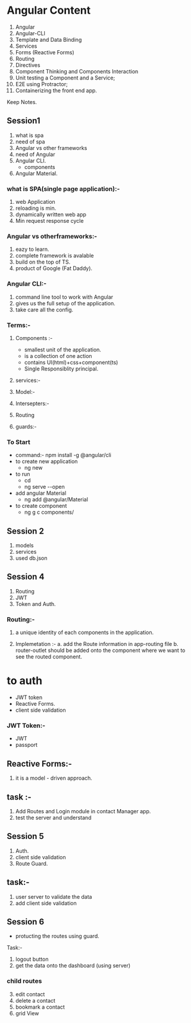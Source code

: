 # Angular Content
1. Angular
2. Angular-CLI
3. Template and Data Binding
4. Services
5. Forms (Reactive Forms)
6. Routing
7. Directives
8. Component Thinking and Components Interaction
9. Unit testing a Component and a Service; 
10. E2E using Protractor; 
11. Containerizing the front end app. 

Keep Notes.

## Session1
1. what is spa
2. need of spa
3. Angular vs other frameworks
4. need of Angular
5. Angular CLI.
    - components
6. Angular Material.

### what is SPA(single page application):-
1. web Application
2. reloading is min.
3. dynamically written web app
4. Min request response cycle

### Angular vs otherframeworks:-
1. eazy to learn.
2. complete framework is avalable
3. build on the top of TS.
4. product of Google (Fat Daddy).

### Angular CLI:-
1. command line tool to work with Angular
2. gives us the full setup of the application.
3. take care all the config. 

### Terms:-
1. Components :-
    - smallest unit of the application.
    - is a collection of one action
    - contains UI(html)+css+component(ts)
    - Single Responsiblity principal.

2. services:-
3. Model:-
4. Intersepters:-
5. Routing 
6. guards:-

### To Start
- command:- 
    npm install -g @angular/cli
- to create new application
    - ng new <application name>
- to run
    - cd <application name>
    - ng serve --open
- add angular Material 
    - ng add @angular/Material
- to create component 
    - ng g c components/<component name>


## Session 2
1. models
2. services
3. used db.json

## Session 4
1. Routing 
2. JWT
3. Token and Auth.

### Routing:-
1. a unique identity of each components in the application.

2. Implemetation :-
    a. add the Route information in app-routing file
    b. router-outlet should be added onto the component where we want to see the routed component.

# to auth 
- JWT token
- Reactive Forms.
- client side validation 

### JWT Token:-
- JWT
- passport

## Reactive Forms:-
1. it is a model - driven approach.

## task :-
1. Add Routes and Login module in contact Manager app.
2. test the server and understand 

## Session 5

1. Auth.
2. client side validation
3. Route Guard.

## task:-

1. user server to validate the data
2. add client side validation



## Session 6
- protucting the routes using guard.



Task:-
1. logout button
2. get the data onto the dashboard (using server)
### child routes
3. edit contact
4. delete a contact
5. bookmark a contact
6. grid View












